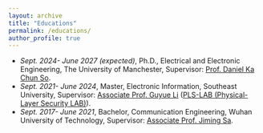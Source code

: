 ```yaml
---
layout: archive
title: "Educations"
permalink: /educations/
author_profile: true
---
```


- *Sept. 2024- June 2027 (expected)*, Ph.D., Electrical and Electronic Engineering, The University of Manchester, Supervisor: [Prof. Daniel Ka Chun So](https://research.manchester.ac.uk/en/persons/d.so).
- *Sept. 2021- June 2024*, Master, Electronic Information, Southeast University, Supervisor: [Associate Prof. Guyue Li](https://www.researchgate.net/profile/Li-Guyue) ([PLS-LAB (Physical-Layer Security LAB)](https://sunyl1123.github.io/6102laboratory.github.io/)).
- *Sept. 2017- June 2021*, Bachelor, Communication Engineering, Wuhan University of Technology, Supervisor: [Associate Prof. Jiming Sa](http://wutinfo.whut.edu.cn/yjspy/dsjs/201807/t20180704_314376.shtml).
